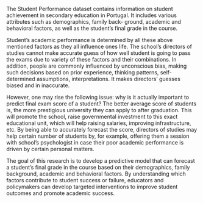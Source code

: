 The Student Performance dataset contains information on student achievement in secondary education in Portugal. It includes various attributes such as demographics, family back- ground, academic and behavioral factors, as well as the student’s final grade in the course.

Student’s academic performance is determined by all these above mentioned factors as they all influence ones life. The school’s directors of studies cannot make accurate guess of how well student is going to pass the exams due to variety of these factors and their combinations. In addition, people are commonly influenced by unconscious bias, making such decisions based on prior experience, thinking patterns, self- determined assumptions, interpretations. It makes directors’ guesses biased and in inaccurate.

However, one may rise the following issue: why is it actually important to predict final exam score of a student? The better average score of students is, the more prestigious university they can apply to after graduation. This will promote the school, raise governmental investment to this exact educational unit, which will help raising salaries, improving infrastructure, etc. By being able to accurately forecast the score, directors of studies may help certain number of students by, for example, offering them a session with school’s psychologist in case their poor academic performance is driven by certain personal matters.

The goal of this research is to develop a predictive model that can forecast a student’s final grade in the course based on their demographics, family background, academic and behavioral factors. By understanding which factors contribute to student success or failure, educators and policymakers can develop targeted interventions to improve student outcomes and promote academic success.
